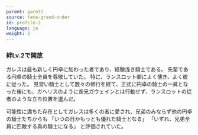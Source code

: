 ```yaml
---
parent: gareth
source: fate-grand-order
id: profile-2
language: ja
weight: 2
---
```


### 絆Lv.2で開放

ガレスは最も新しく円卓に加わった者であり、経験浅き騎士である。
先輩である円卓の騎士全員を尊敬していた。
特に、ランスロット卿によく懐き、よく彼に従った。
見習い騎士として数々の修行を経て、正式に円卓の騎士の一員となった後にも、ガヘリスのように長兄ガウェインとは行動せず、ランスロットの従者のような立ち位置を選んだ。

可能性に満ちた存在としてガレスは多くの者に愛され、兄弟のみならず他の円卓の騎士たちからも
「いつの日かもっとも優れた騎士となる」
「いずれ、兄弟全員に匹敵する真の騎士になる」
と評価されていた。
